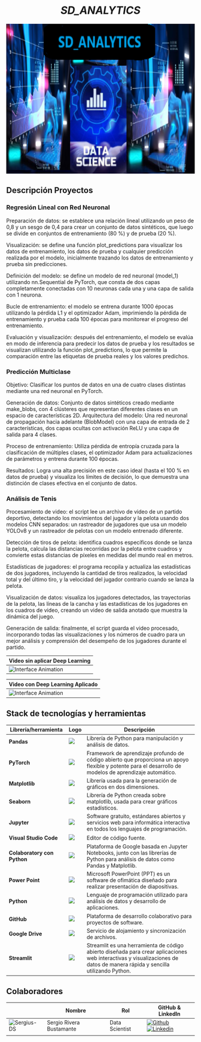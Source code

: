 # <h1 align="center">_SD_ANALYTICS_</h1>
<p align="center">
  <img src="images/SD_analytics.png"  height="400">
<p align="center">


## Descripción Proyectos

### Regresión Lineal con Red Neuronal

Preparación de datos: se establece una relación lineal utilizando un peso de 0,8 y un sesgo de 0,4 para crear un conjunto de datos sintéticos, que luego se divide en conjuntos de entrenamiento (80 %) y de prueba (20 %).

Visualización: se define una función plot_predictions para visualizar los datos de entrenamiento, los datos de prueba y cualquier predicción realizada por el modelo, inicialmente trazando los datos de entrenamiento y prueba sin predicciones.

Definición del modelo: se define un modelo de red neuronal (model_1) utilizando nn.Sequential de PyTorch, que consta de dos capas completamente conectadas con 10 neuronas cada una y una capa de salida con 1 neurona.

Bucle de entrenamiento: el modelo se entrena durante 1000 épocas utilizando la pérdida L1 y el optimizador Adam, imprimiendo la pérdida de entrenamiento y prueba cada 100 épocas para monitorear el progreso del entrenamiento.

Evaluación y visualización: después del entrenamiento, el modelo se evalúa en modo de inferencia para predecir los datos de prueba y los resultados se visualizan utilizando la función plot_predictions, lo que permite la comparación entre las etiquetas de prueba reales y los valores predichos.

### Predicción Multiclase

Objetivo: Clasificar los puntos de datos en una de cuatro clases distintas mediante una red neuronal en PyTorch.

Generación de datos: Conjunto de datos sintéticos creado mediante make_blobs, con 4 clústeres que representan diferentes clases en un espacio de características 2D.
Arquitectura del modelo: Una red neuronal de propagación hacia adelante (BlobModel) con una capa de entrada de 2 características, dos capas ocultas con activación ReLU y una capa de salida para 4 clases.

Proceso de entrenamiento: Utiliza pérdida de entropía cruzada para la clasificación de múltiples clases, el optimizador Adam para actualizaciones de parámetros y entrena durante 100 épocas.

Resultados: Logra una alta precisión en este caso ideal (hasta el 100 % en datos de prueba) y visualiza los límites de decisión, lo que demuestra una distinción de clases efectiva en el conjunto de datos.

### Análisis de Tenis


Procesamiento de video: el script lee un archivo de video de un partido deportivo, detectando los movimientos del jugador y la pelota usando dos modelos CNN separados: un rastreador de jugadores que usa un modelo YOLOv8 y un rastreador de pelotas con un modelo entrenado diferente.

Detección de tiros de pelota: identifica cuadros específicos donde se lanza la pelota, calcula las distancias recorridas por la pelota entre cuadros y convierte estas distancias de píxeles en medidas del mundo real en metros.

Estadísticas de jugadores: el programa recopila y actualiza las estadísticas de dos jugadores, incluyendo la cantidad de tiros realizados, la velocidad total y del último tiro, y la velocidad del jugador contrario cuando se lanza la pelota.

Visualización de datos: visualiza los jugadores detectados, las trayectorias de la pelota, las líneas de la cancha y las estadísticas de los jugadores en los cuadros de video, creando un video de salida anotado que muestra la dinámica del juego.

Generación de salida: finalmente, el script guarda el video procesado, incorporando todas las visualizaciones y los números de cuadro para un mejor análisis y comprensión del desempeño de los jugadores durante el partido.

| Video sin aplicar Deep Learning                                                                     | 
| ----------------------------------------------------------------------------------------------- |
| <img src="images/tennis_animation_3.gif" alt="Interface Animation"  width="100%" /> |


| Video con Deep Learning Aplicado                                                                     | 
| ----------------------------------------------------------------------------------------------- |
| <img src="images/tennis_animation_4.gif" alt="Interface Animation"  width="100%" /> |

## Stack de tecnologías y herramientas

|  Librería/herramienta    |   Logo                                    | Descripción                                                                                                           |
|----------------------|-----------------------------------------|----------------------------------------------|
| **Pandas**   |      <img src="https://upload.wikimedia.org/wikipedia/commons/thumb/e/ed/Pandas_logo.svg/1200px-Pandas_logo.svg.png" width="100">   | Librería de Python para manipulación y análisis de datos.|
| **PyTorch** | <img src="https://upload.wikimedia.org/wikipedia/commons/1/10/PyTorch_logo_icon.svg" width="100"> | Framework de aprendizaje profundo de código abierto que proporciona un apoyo flexible y potente para el desarrollo de modelos de aprendizaje automático. |
| **Matplotlib**|<img src="https://matplotlib.org/_static/logo_light.svg" width="100">| Librería usada para la generación de gráficos en dos dimensiones.|
|**Seaborn**|<img src="https://seaborn.pydata.org/_images/logo-tall-lightbg.svg" width="100"> | Librería de Python creada sobre matplotlib, usada para crear gráficos estadísticos.|
| **Jupyter**|<img src="https://jupyter.org/assets/homepage/main-logo.svg" width="65">| Software gratuito, estándares abiertos y servicios web para informática interactiva en todos los lenguajes de programación.|
| **Visual Studio Code**|<img src="https://static-00.iconduck.com/assets.00/visual-studio-code-icon-512x506-2fdb6ar6.png" width="70">| Editor de código fuente.|
| **Colaboratory con Python**|<img src="https://colab.research.google.com/img/colab_favicon_256px.png" width="60">| Plataforma de Google basada en Jupyter Notebooks, junto con las librerías de Python para análisis de datos como Pandas y Matplotlib.|
| **Power Point**|<img src="https://upload.wikimedia.org/wikipedia/commons/thumb/1/16/Microsoft_PowerPoint_2013-2019_logo.svg/610px-Microsoft_PowerPoint_2013-2019_logo.svg.png" width="100">| Microsoft PowerPoint (PPT) es un software de ofimática diseñado para realizar presentación de diapositivas.|
| **Python**|<img src="https://seeklogo.com/images/P/python-logo-A32636CAA3-seeklogo.com.png" width="50">| Lenguaje de programación utilizado para análisis de datos y desarrollo de aplicaciones.|
| **GitHub**|<img src="https://img.shields.io/badge/GitHub-181717?style=for-the-badge&logo=github&logoColor=white" width="100">| Plataforma de desarrollo colaborativo para proyectos de software.|
| **Google Drive**|<img src="https://upload.wikimedia.org/wikipedia/commons/1/12/Google_Drive_icon_%282020%29.svg" width="100"> | Servicio de alojamiento y sincronización de archivos.|
| **Streamlit** | <img src="https://streamlit.io/images/brand/streamlit-logo-primary-colormark-darktext.png" width="100"> | Streamlit es una herramienta de código abierto diseñada para crear aplicaciones web interactivas y visualizaciones de datos de manera rápida y sencilla utilizando Python.|


## Colaboradores

|                         | Nombre   |   Rol                    | GitHub & LinkedIn                                                                                                                                                                                          |
| ----------------------------- | -------- | ---------------------- | ------------------------------------------------------------------------------------------------------------------------------------------------------------------------------------------------------- |
| <img width="60" height="60" src="https://github.com/Sergius-DS.png" alt="Sergius-DS" /> | Sergio Rivera Bustamante | Data Scientist | [![Github](https://skillicons.dev/icons?i=github)](https://github.com/Sergius-DS) [![Linkedin](https://skillicons.dev/icons?i=linkedin)](https://www.linkedin.com/in/sergio-rivera-bustamante-6642b836/)                         |
|                               |

